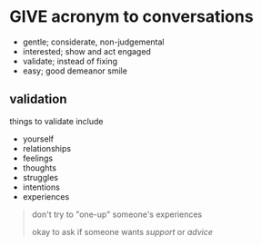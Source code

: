 # GIVE acronym to conversations

- gentle; considerate, non-judgemental
- interested; show and act engaged
- validate; instead of fixing
- easy; good demeanor smile

## validation

things to validate include

- yourself
- relationships
- feelings
- thoughts
- struggles
- intentions
- experiences

> don't try to "one-up" someone's experiences
>
> okay to ask if someone wants *support* or *advice*
